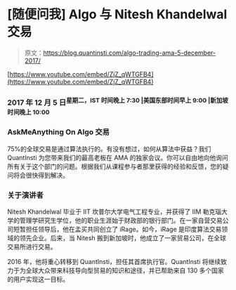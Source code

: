 # [随便问我] Algo 与 Nitesh Khandelwal 交易

> 原文：<https://blog.quantinsti.com/algo-trading-ama-5-december-2017/>

[https://www.youtube.com/embed/ZjZ_qWTGFB4](https://www.youtube.com/embed/ZjZ_qWTGFB4)

### 2017 年 12 月 5 日<sup>星期二，IST 时间晚上 7:30 |美国东部时间早上 9:00 |新加坡时间晚上 10:00</sup>

### **AskMeAnything On Algo 交易**

75%的全球交易是通过算法执行的。有没有想过，如何从算法中获益？我们 QuantInsti 为您带来我们的最高老板在 AMA 的独家会议。你可以自由地向他询问所有关于这个部门的问题。根据我们从课程参与者那里获得的经验和反馈，您的疑问将会很快得到解决。

### **关于演讲者**

Nitesh Khandelwal 毕业于 IIT 坎普尔大学电气工程专业，并获得了 IIM 勒克瑙大学的管理学研究生学位，他的职业生涯始于财政部的银行部门。在一家自营交易公司短暂担任领导后，他在孟买共同创立了 iRage。如今，iRage 是印度算法交易领域的领先企业。后来，当 Nitesh 搬到新加坡时，他成立了一家贸易公司，在全球交易所进行交易。

2016 年，他将重心转移到 QuantInsti，担任其首席执行官。QuantInsti 将继续致力于为全球大众带来科技导向型贸易的知识和途径，并已帮助来自 130 多个国家的用户实现这一目标。